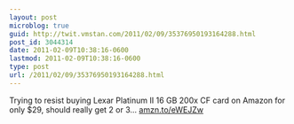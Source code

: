 ```yaml
---
layout: post
microblog: true
guid: http://twit.vmstan.com/2011/02/09/35376950193164288.html
post_id: 3044314
date: 2011-02-09T10:38:16-0600
lastmod: 2011-02-09T10:38:16-0600
type: post
url: /2011/02/09/35376950193164288.html
---
```

Trying to resist buying Lexar Platinum II 16 GB 200x CF card on Amazon for only $29, should really get 2 or 3... [amzn.to/eWEJZw](http://amzn.to/eWEJZw)
